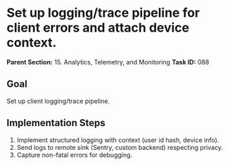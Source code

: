 # Set up logging/trace pipeline for client errors and attach device context.

**Parent Section:** 15. Analytics, Telemetry, and Monitoring
**Task ID:** 088

## Goal
Set up client logging/trace pipeline.

## Implementation Steps
1. Implement structured logging with context (user id hash, device info).
2. Send logs to remote sink (Sentry, custom backend) respecting privacy.
3. Capture non-fatal errors for debugging.
